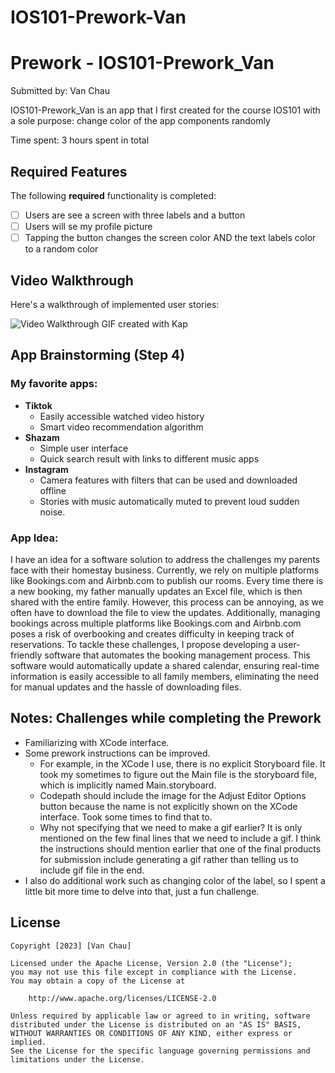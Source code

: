 # IOS101-Prework-Van
# Prework - IOS101-Prework_Van

Submitted by: Van Chau

IOS101-Prework_Van is an app that I first created for the course IOS101 with a sole purpose: change color 
of the app components randomly

Time spent: 3 hours spent in total

## Required Features

The following **required** functionality is completed:

- [ ] Users are see a screen with three labels and a button
- [ ] Users will se my profile picture
- [ ] Tapping the button changes the screen color AND the text labels color to a random color
 
## Video Walkthrough

Here's a walkthrough of implemented user stories:

<img src='https://media0.giphy.com/media/v1.Y2lkPTc5MGI3NjExYzc5OGM3Y2JiZTAyZGE5NGUxN2RkYzU4Nzg2ODEyMjNhNWYzODQ5NSZlcD12MV9pbnRlcm5hbF9naWZzX2dpZklkJmN0PWc/YRCEXkkB37eMi6svOY/giphy.gif' title='Video Walkthrough' width='' alt='Video Walkthrough' />
GIF created with Kap  

## App Brainstorming (Step 4)
### My favorite apps:
  - **Tiktok**
    - Easily accessible watched video history
    - Smart video recommendation algorithm
  - **Shazam**
    - Simple user interface
    - Quick search result with links to different music apps
  - **Instagram**
    - Camera features with filters that can be used and downloaded offline
    - Stories with music automatically muted to prevent loud sudden noise. 
    
### App Idea:
I have an idea for a software solution to address the challenges my parents face with their homestay business. Currently, we rely on multiple platforms like Bookings.com and Airbnb.com to publish our rooms. Every time there is a new booking, my father manually updates an Excel file, which is then shared with the entire family. However, this process can be annoying, as we often have to download the file to view the updates. Additionally, managing bookings across multiple platforms like Bookings.com and Airbnb.com poses a risk of overbooking and creates difficulty in keeping track of reservations. To tackle these challenges, I propose developing a user-friendly software that automates the booking management process. This software would automatically update a shared calendar, ensuring real-time information is easily accessible to all family members, eliminating the need for manual updates and the hassle of downloading files.

## Notes: Challenges while completing the Prework

- Familiarizing with XCode interface. 
- Some prework instructions can be improved. 
   - For example, in the XCode I use, there is no explicit Storyboard file. It took my sometimes to figure out the Main file is the storyboard file, which is implicitly named Main.storyboard.
   - Codepath should include the image for the Adjust Editor Options button because the name is not explicitly shown on the XCode interface. Took some times to find that to.
   - Why not specifying that we need to make a gif earlier? It is only mentioned on the few final lines that we need to include a gif. I think the instructions should mention earlier that one of the final products for submission include generating a gif rather than telling us to include gif file in the end.
- I also do additional work such as changing color of the label, so I spent a little bit more time to delve into that, just a fun challenge.

## License

    Copyright [2023] [Van Chau]

    Licensed under the Apache License, Version 2.0 (the "License");
    you may not use this file except in compliance with the License.
    You may obtain a copy of the License at

        http://www.apache.org/licenses/LICENSE-2.0

    Unless required by applicable law or agreed to in writing, software
    distributed under the License is distributed on an "AS IS" BASIS,
    WITHOUT WARRANTIES OR CONDITIONS OF ANY KIND, either express or implied.
    See the License for the specific language governing permissions and
    limitations under the License.
